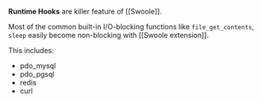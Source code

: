 **Runtime Hooks** are killer feature of [[Swoole]].

Most of the common built-in I/O-blocking functions like `file_get_contents`,  `sleep` easily become non-blocking with [[Swoole extension]].

This includes:
- pdo_mysql
- pdo_pgsql
- redis
- curl
